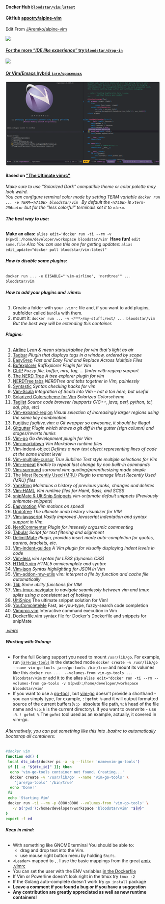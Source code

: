 #### Docker Hub [`bloodstar/vim:latest`](https://hub.docker.com/r/bloodstar/vim/) 

#### GitHub [appotry/alpine-vim](https://github.com/appotry/alpine-vim)
Edit From [JAremko/alpine-vim](https://github.com/JAremko/alpine-vim)

[![](http://i.imgur.com/G6KybVM.png)](http://i.imgur.com/G6KybVM.png) 

#### [For the more *"IDE like experience"* try `bloodstar/drop-in`](https://hub.docker.com/r/bloodstar/drop-in/)  
[![](http://i.imgur.com/RVTlBBO.png)](http://i.imgur.com/RVTlBBO.png) 

#### [Or Vim/Emacs hybrid `jare/spacemacs`](https://hub.docker.com/r/jare/spacemacs/)   
[![](https://raw.githubusercontent.com/syl20bnr/spacemacs/master/doc/img/spacemacs-python.png)](https://raw.githubusercontent.com/syl20bnr/spacemacs/master/doc/img/spacemacs-python.png) 

####  Based on ["The Ultimate vimrc"](https://github.com/amix/vimrc)  
*Make sure to use "Solarized Dark" compatible theme or color palette may look weird.*  
*You can configure terminal color mode by setting TERM variable `docker run ... -e TERM=<VALUE> bloodstar/vim `
By default the `<VALUE>` is `xterm-256color` but for the "less colorful" terminals set it to `xterm`.*
###### **The best way to use:**  
**Make an alias:**
`alias edit='docker run -ti --rm -v $(pwd):/home/developer/workspace bloodstar/vim'`
**Have fun!**  `edit some.file`
*Also You can use  this one for getting updates:*  `alias edit_update="docker pull bloodstar/vim:latest"`
###### **How to disable some plugins:**  
`docker run ... -e DISABLE="'vim-airline', 'nerdtree'" ... bloodstar/vim`
###### **How to add your plugins and .vimrc:**
  1. Create a folder with your `.vimrc` file and, if you want to add plugins, subfolder called `bundle` with them.
  2. mount it: `docker run ... -v <***>/my-stuff:/ext/ ... bloodstar/vim` 
  *But the best way will be extending this container.*

###### **Plugins:**  
1. [Airline](https://github.com/bling/vim-airline)  *Lean & mean status/tabline for vim that's light as air*
2. [Tagbar](https://github.com/majutsushi/tagbar) *Plugin that displays tags in a window, ordered by scope*
3. [EasyGrep](https://github.com/vim-scripts/EasyGrep) *Fast and Easy Find and Replace Across Multiple Files*
4. [Bufexplorer](https://github.com/jlanzarotta/bufexplorer) *BufExplorer Plugin for Vim*
5. [CtrlP](https://github.com/kien/ctrlp.vim) *Fuzzy file, buffer, mru, tag, ... finder with regexp support*
6. [The NERD Tree](https://github.com/scrooloose/nerdtree) *A tree explorer plugin for vim*
7. [NERDTree tabs](https://github.com/jistr/vim-nerdtree-tabs) *NERDTree and tabs together in Vim, painlessly*
8. [Syntastic](https://github.com/scrooloose/syntastic) *Syntax checking hacks for vim*
9. [Vim-Scala](https://github.com/derekwyatt/vim-scala) *Integration of Scala into Vim - not a ton here, but useful*
10. [Solarized Colorscheme for Vim](https://github.com/altercation/vim-colors-solarized) *Solarized Colorscheme*
11. [Taglist](https://github.com/vim-scripts/taglist.vim) *Source code browser (supports C/C++, java, perl, python, tcl, sql, php, etc)*
12. [Vim-expand-region](https://github.com/terryma/vim-expand-region) *Visual selection of increasingly larger regions using the same key combination*
13. [Fugitive](https://github.com/tpope/vim-fugitive) *fugitive.vim: a Git wrapper so awesome, it should be illegal*
14. [Gitgutter](https://github.com/airblade/vim-gitgutter) *Plugin which shows a git diff in the gutter (sign column) and stages/reverts hunks*
15. [Vim-go](https://github.com/fatih/vim-go) *Go development plugin for Vim*
16. [Vim-markdown](https://github.com/plasticboy/vim-markdown) *Vim Markdown runtime files*
17. [Vim-indent-object](https://github.com/michaeljsmith/vim-indent-object) *Defines a new text object representing lines of code at the same indent level*
18. [Vim-multiple-cursor](https://github.com/terryma/vim-multiple-cursors) *True Sublime Text style multiple selections for Vim*
29. [Vim-repeat](https://github.com/tpope/vim-repeat) *Enable to repeat last change by non built-in commands*
20. [Vim-surround](https://github.com/tpope/vim-surround) *surround.vim: quoting/parenthesizing made simple*
21. [The Most Recently Used (MRU)](https://github.com/vim-scripts/mru.vim) *Plugin to manage Most Recently Used (MRU) files*
22. [YankRing](https://github.com/vim-scripts/YankRing.vim) *Maintains a history of previous yanks, changes and deletes*
23. [Vim-HAML](https://github.com/tpope/vim-haml) *Vim runtime files for Haml, Sass, and SCSS*
24. [snipMate & UltiSnip Snippets](https://github.com/honza/vim-snippets) *vim-snipmate default snippets (Previously snipmate-snippets)*
25. [Easymotion](https://github.com/easymotion/vim-easymotion) *Vim motions on speed!*
26. [Undotree](https://github.com/mbbill/undotree) *The ultimate undo history visualizer for VIM*
27. [Vim-javascript](https://github.com/pangloss/vim-javascript) *Vastly improved Javascript indentation and syntax support in Vim.* 
28. [NerdCommenter](https://github.com/scrooloose/nerdcommenter) *Plugin for intensely orgasmic commenting* 
39. [Tabular](https://github.com/godlygeek/tabular) *Script for text filtering and alignment* 
30. [DelimitMate](https://github.com/Raimondi/delimitMate) *Plugin, provides insert mode auto-completion for quotes, parens, brackets, etc.* 
31. [Vim-indent-guides](https://github.com/nathanaelkane/vim-indent-guides) *A Vim plugin for visually displaying indent levels in code* 
32. [Vim-less](https://github.com/groenewege/vim-less) *vim syntax for LESS (dynamic CSS)* 
33. [HTML5.vim](https://github.com/othree/html5.vim) *HTML5 omnicomplete and syntax* 
34. [Vim-json](https://github.com/elzr/vim-json) *Syntax highlighting for JSON in Vim* 
35. [Vim-addon-mw-utils](https://github.com/marcweber/vim-addon-mw-utils) *vim: interpret a file by function and cache file automatically*
36. [Tlib](https://github.com/tomtom/tlib_vim) *Some utility functions for VIM*
37. [Vim-tmux-navigator](https://github.com/christoomey/vim-tmux-navigator) *to navigate seamlessly between vim and tmux splits using a consistent set of hotkeys*
38. [UltiSnips](https://github.com/SirVer/ultisnips) The ultimate snippet solution for Vim! 
39. [YouCompleteMe](https://github.com/Valloric/YouCompleteMe) Fast, as-you-type, fuzzy-search code completion
40. [Vimproc.vim](https://github.com/Shougo/vimproc.vim) Interactive command execution in Vim
42. [Dockerfile.vim](https://github.com/ekalinin/Dockerfile.vim) syntax file for Docker's Dockerfile and snippets for snipMate

*[.vimrc](https://github.com/JAremko/alpine-vim/blob/master/.vimrc)*

###### **Working with Golang:**
  - For the full Golang support you need to mount `/usr/lib/go`. For example, run [`jare/go-tools`](https://hub.docker.com/r/jare/go-tools/) in the detached mode `docker create -v /usr/lib/go --name vim-go-tools jare/go-tools /bin/true` and mount its volumes like this `docker run ...  --volumes-from vim-go-tools ... bloodstar/vim` or add it to the alias `alias edit="docker run -ti --rm --volumes-from go-tools -v $(pwd):/home/developer/workspace bloodstar/vim"`
  - If you want to use a [go-tool](https://hub.docker.com/r/jare/go-tools/) , but [vim-go](https://github.com/fatih/vim-go) doesn't provide a shorthand - you can simply type, for example, `:!gofmt %` and it will output formatted source of the current buffers(`%:p ` absolute file path, `%:h` head of the file name and `%:p:h` is the current directory). If you want to overwrite - use `:% ! gofmt %` The `gofmt` tool used as an example, actually, it covered in vim-go.
 
###### Alternatively, you can put something like this into .bashrc to automatically bootstrap all containers:  

 ``` bash
#docker vim
function ed() {
  local dtc_id=$(docker ps -a -q --filter 'name=vim-go-tools')
  if [[ -z "${dtc_id}" ]]; then
   echo 'vim-go-tools container not found. Creating...'
   docker create -v '/usr/lib/go' --name 'vim-go-tools' \
     'jare/go-tools' '/bin/true'
   echo 'Done!'
  fi
  echo 'Starting Vim'
  docker run -ti --rm -p 8080:8080 --volumes-from 'vim-go-tools' \
    -v $('pwd'):/home/developer/workspace 'bloodstar/vim' "${@}"
}
export -f ed
 ```
###### **Keep in mind:**
  - With something like GNOME terminal You should be able to:
    - drag and drop text into the Vim.
    - use mouse right button menu by holding `Shift`.
  - `<Leader>` mapped to `,`. I use the basic mappings from the great [amix .vimrc](https://github.com/amix/vimrc/tree/master/vimrcs)
  - You can set the user with the ENV variables [in the Dockerfile](https://github.com/JAremko/alpine-vim/blob/master/Dockerfile#L3)
  - If Vim or Powerline doesn't look right in the tmux try `tmux -2`
  - If the Golang auto-complete doesn't work  try  `go install` package
  - **Leave a comment if you found a bug or if you have a suggestion**
  - **Any contribution are greatly appreciated as well as new runtime containers!**
